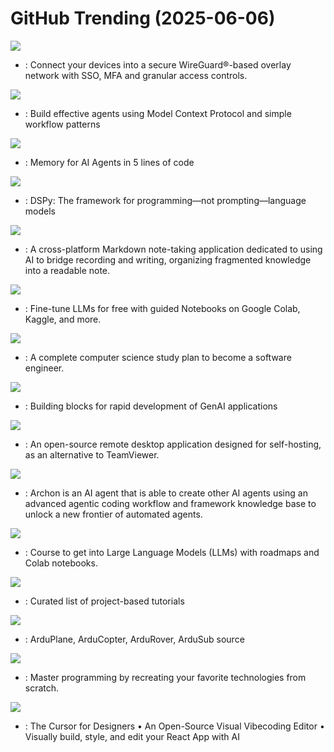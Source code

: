 # GitHub Trending (2025-06-06)

![](https://img.shields.io/badge/Go-New%20320-green?style=flat-square&logo=appveyor)
- [](https://github.comundefined): Connect your devices into a secure WireGuard®-based overlay network with SSO, MFA and granular access controls.

![](https://img.shields.io/badge/Python-New%20244-green?style=flat-square&logo=appveyor)
- [](https://github.comundefined): Build effective agents using Model Context Protocol and simple workflow patterns

![](https://img.shields.io/badge/Python-New%20593-green?style=flat-square&logo=appveyor)
- [](https://github.comundefined): Memory for AI Agents in 5 lines of code

![](https://img.shields.io/badge/Python-New%2043-green?style=flat-square&logo=appveyor)
- [](https://github.comundefined): DSPy: The framework for programming—not prompting—language models

![](https://img.shields.io/badge/TypeScript-New%20116-green?style=flat-square&logo=appveyor)
- [](https://github.comundefined): A cross-platform Markdown note-taking application dedicated to using AI to bridge recording and writing, organizing fragmented knowledge into a readable note.

![](https://img.shields.io/badge/Jupyter%20Notebook-New%20211-green?style=flat-square&logo=appveyor)
- [](https://github.comundefined): Fine-tune LLMs for free with guided Notebooks on Google Colab, Kaggle, and more.

![](https://img.shields.io/badge/none-New%20357-green?style=flat-square&logo=appveyor)
- [](https://github.comundefined): A complete computer science study plan to become a software engineer.

![](https://img.shields.io/badge/Python-New%20247-green?style=flat-square&logo=appveyor)
- [](https://github.comundefined): Building blocks for rapid development of GenAI applications

![](https://img.shields.io/badge/Rust-New%20121-green?style=flat-square&logo=appveyor)
- [](https://github.comundefined): An open-source remote desktop application designed for self-hosting, as an alternative to TeamViewer.

![](https://img.shields.io/badge/Python-New%2014-green?style=flat-square&logo=appveyor)
- [](https://github.comundefined): Archon is an AI agent that is able to create other AI agents using an advanced agentic coding workflow and framework knowledge base to unlock a new frontier of automated agents.

![](https://img.shields.io/badge/none-New%20221-green?style=flat-square&logo=appveyor)
- [](https://github.comundefined): Course to get into Large Language Models (LLMs) with roadmaps and Colab notebooks.

![](https://img.shields.io/badge/none-New%20400-green?style=flat-square&logo=appveyor)
- [](https://github.comundefined): Curated list of project-based tutorials

![](https://img.shields.io/badge/C%2B%2B-New%20236-green?style=flat-square&logo=appveyor)
- [](https://github.comundefined): ArduPlane, ArduCopter, ArduRover, ArduSub source

![](https://img.shields.io/badge/Markdown-New%20357-green?style=flat-square&logo=appveyor)
- [](https://github.comundefined): Master programming by recreating your favorite technologies from scratch.

![](https://img.shields.io/badge/TypeScript-New%20554-green?style=flat-square&logo=appveyor)
- [](https://github.comundefined): The Cursor for Designers • An Open-Source Visual Vibecoding Editor • Visually build, style, and edit your React App with AI

